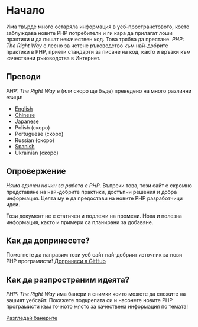 # Начало

Има твърде много остаряла информация в уеб-пространстовото, което заблуждава новите PHP потребители и ги кара да
прилагат лоши практики и да пишат некачествен код. Това трябва да престане. _PHP: The Right Way_ е лесно за четене
ръководство към най-добрите практики в PHP, приети стандарти за писане на код, както и връзки към качествени 
ръководства в Интернет.

## Преводи

_PHP: The Right Way_ е (или скоро ще бъде) преведено на много различни езици: 

* [English](http://www.phptherightway.com)
* [Chinese](http://wulijun.github.com/php-the-right-way)
* [Japanese](http://ja.phptherightway.com)
* Polish (скоро)
* Portuguese (скоро)
* Russian (скоро)
* [Spanish](http://es.phptherightway.com)
* Ukrainian (скоро)

## Опровержение

_Няма единен начин за работа с PHP_. Въпреки това, този сайт е скромно представяне на най-добрите практики,
достъпни решения и добра информация. Целта му е да предостави на новите PHP разработчици идеи.

Този документ не е статичен и подлежи на промени. Нова и полезна информация, както и примери са планирани
за добавяне.

## Как да допринесете?

Помогнете да направим този уеб сайт най-добрият източник за нови PHP програмисти! [Допринеси в GitHub][1]

## Как да разпространим идеята?

_PHP: The Right Way_ има банери и снимки които можете да сложите на вашият уебсайт. Покажете подкрепата си и
насочете новите PHP програмисти към точното място за качествена информация по темата!

[Разгледай банерите][2]

[1]: https://github.com/codeguy/php-the-right-way/tree/gh-pages
[2]: /banners.html
